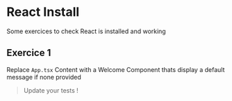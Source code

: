 # React Install 

Some exercices to check React is installed and working


## Exercice 1

Replace `App.tsx` Content with a Welcome Component thats display a default message if none provided

> Update your tests !



